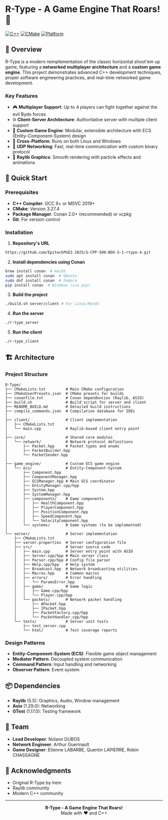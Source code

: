 # R-Type - A Game Engine That Roars! 🚀

[![C++](https://img.shields.io/badge/C%2B%2B-20-blue.svg)](https://isocpp.org/)
[![CMake](https://img.shields.io/badge/CMake-3.27.4%2B-green.svg)](https://cmake.org/)
[![Platform](https://img.shields.io/badge/Platform-Linux%20%7C%20Windows-lightgrey.svg)](https://github.com/)

## 📖 Overview

R-Type is a modern reimplementation of the classic horizontal shoot'em up game, featuring a **networked multiplayer architecture** and a **custom game engine**. This project demonstrates advanced C++ development techniques, proper software engineering practices, and real-time networked game development.

### Key Features
- 🎮 **Multiplayer Support**: Up to 4 players can fight together against the evil Bydo forces
- 🌐 **Client-Server Architecture**: Authoritative server with multiple client support
- 🎯 **Custom Game Engine**: Modular, extensible architecture with ECS (Entity-Component-System) design
- 🔧 **Cross-Platform**: Runs on both Linux and Windows
- 📡 **UDP Networking**: Fast, real-time communication with custom binary protocol
- 🎨 **Raylib Graphics**: Smooth rendering with particle effects and animations

## 🚀 Quick Start

### Prerequisites
- **C++ Compiler**: GCC 9+ or MSVC 2019+
- **CMake**: Version 3.27.4
- **Package Manager**: Conan 2.0+ (recommended) or vcpkg
- **Git**: For version control

### Installation

1. **Repository's URL**
```bash
https://github.com/EpitechPGE3-2025/G-CPP-500-BDX-5-1-rtype-4.git
```

2. **Install dependencies using Conan**
```bash
brew install conan  # macOS
sudo apt install conan  # Ubuntu
sudo dnf install conan  # Fedora
pip install conan  # Windows (via pip)
```

3. **Build the project**
```bash
./build.sh server/client # For Linux/MacOS
```

4. **Run the server**
```bash
./r-type_server
```

5. **Run the client**
```bash
./r-type_client
```

## 🏗️ Architecture

### Project Structure
```
R-Type/
├── CMakeLists.txt         # Main CMake configuration
├── CMakeUserPresets.json  # CMake presets for builds
├── conanfile.txt          # Conan dependencies (Raylib, ASIO)
├── build.sh               # Build script for server and client
├── README_BUILD.md        # Detailed build instructions
├── compile_commands.json  # Compilation database for IDEs
│
├── client/                # Client implementation
│   ├── CMakeLists.txt
│   └── main.cpp           # Raylib-based client entry point
│
├── core/                  # Shared core modules
│   └── network/           # Network protocol definitions
│       ├── Packet.hpp     # Packet types and enums
│       ├── PacketBuilder.hpp
│       └── PacketSender.hpp
│
├── game_engine/           # Custom ECS game engine
│   └── ecs/               # Entity-Component-System
│       ├── Component.hpp
│       ├── ComponentManager.hpp
│       ├── ECSManager.hpp # Main ECS coordinator
│       ├── EntityManager.cpp/hpp
│       ├── System.hpp
│       ├── SystemManager.hpp
│       ├── components/    # Game components
│       │   ├── HealthComponent.hpp
│       │   ├── PlayerComponent.hpp
│       │   ├── PositionComponent.hpp
│       │   ├── SpeedComponent.hpp
│       │   └── VelocityComponent.hpp
│       └── systems/       # Game systems (to be implemented)
│
└── server/                # Server implementation
    ├── CMakeLists.txt
    ├── server.properties  # Server configuration file
    ├── src/               # Server source code
    │   ├── main.cpp       # Server entry point with ASIO
    │   ├── Server.cpp/hpp # Main server class
    │   ├── Parser.cpp/hpp # Config file parser
    │   ├── Help.cpp/hpp   # Help system
    │   ├── Broadcast.hpp  # Network broadcasting utilities
    │   ├── Macros.hpp     # Common macros
    │   ├── errors/        # Error handling
    │   │   └── ParamsError.hpp
    │   ├── game/          # Game logic
    │   │   ├── Game.cpp/hpp
    │   │   └── Player.cpp/hpp
    │   └── packets/       # Network packet handling
    │       ├── APacket.hpp
    │       ├── IPacket.hpp
    │       ├── PacketFactory.cpp/hpp
    │       └── PacketHandler.cpp/hpp
    └── tests/             # Server unit tests
        ├── test_server.cpp
        └── html/          # Test coverage reports
```

### Design Patterns
- **Entity-Component-System (ECS)**: Flexible game object management
- **Mediator Pattern**: Decoupled system communication
- **Command Pattern**: Input handling and networking
- **Observer Pattern**: Event system

## 📦 Dependencies

- **Raylib** (5.5): Graphics, Audio, Window management
- **Asio** (1.29.0): Networking
- **GTest** (1.17.0): Testing framework

## 👥 Team

- **Lead Developer**: Nolann DUBOS
- **Network Engineer**: Arthur Guerinault
- **Game Designer**: Etienne LABARBE, Quentin LAPIERRE, Robin CHASSAGNE

## 🙏 Acknowledgments

- Original R-Type by Irem
- Raylib community
- Modern C++ community

---

<div align="center">
  <b>R-Type - A Game Engine That Roars!</b><br>
  Made with ❤️ and C++
</div>
